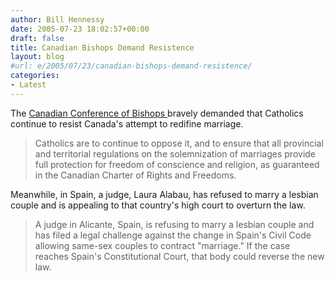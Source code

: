 ```yaml
---
author: Bill Hennessy
date: 2005-07-23 18:02:57+00:00
draft: false
title: Canadian Bishops Demand Resistence
layout: blog
#url: e/2005/07/23/canadian-bishops-demand-resistence/
categories:
- Latest
---
```


The [Canadian Conference of Bishops ](https://www.cwnews.com/news/viewstory.cfm?recnum=38550)bravely demanded that Catholics continue to resist Canada's attempt to redifine marriage.



> Catholics are to continue to oppose it, and to ensure that all provincial and territorial regulations on the solemnization of marriages provide full protection for freedom of conscience and religion, as guaranteed in the Canadian Charter of Rights and Freedoms.



Meanwhile, in Spain, a judge, Laura Alabau, has refused to marry a lesbian couple and is appealing to that country's high court to overturn the law.



> A judge in Alicante, Spain, is refusing to marry a lesbian couple and has filed a legal challenge against the change in Spain's Civil Code allowing same-sex couples to contract "marriage." If the case reaches Spain's Constitutional Court, that body could reverse the new law. 





